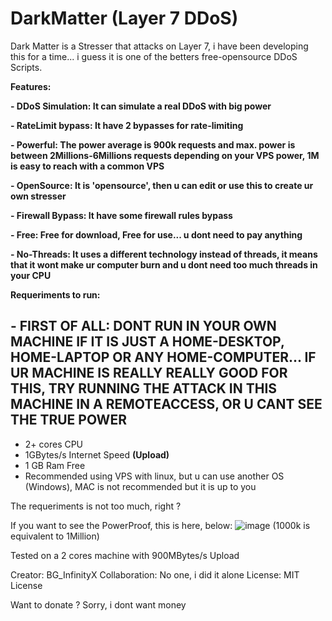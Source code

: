 # DarkMatter (Layer 7 DDoS)

Dark Matter is a Stresser that attacks on Layer 7, i have been developing this for a time... i guess it is one of the betters free-opensource DDoS Scripts.

**Features:**

**- DDoS Simulation: It can simulate a real DDoS with big power**

**- RateLimit bypass: It have 2 bypasses for rate-limiting**

**- Powerful: The power average is 900k requests and max. power is between 2Millions-6Millions requests depending on your VPS power, 1M is easy to reach with a common VPS**

**- OpenSource: It is 'opensource', then u can edit or use this to create ur own stresser**

**- Firewall Bypass: It have some firewall rules bypass**

**- Free: Free for download, Free for use... u dont need to pay anything**

**- No-Threads: It uses a different technology instead of threads, it means that it wont make ur computer burn and u dont need too much threads in your CPU**

**Requeriments to run:**

**- FIRST OF ALL: DONT RUN IN YOUR OWN MACHINE IF IT IS JUST A HOME-DESKTOP, HOME-LAPTOP OR ANY HOME-COMPUTER... IF UR MACHINE IS REALLY REALLY GOOD FOR THIS, TRY RUNNING THE ATTACK IN THIS MACHINE IN A REMOTEACCESS, OR U CANT SEE THE TRUE POWER**
---------------------------------------------
- 2+ cores CPU
- 1GBytes/s Internet Speed **(Upload)**
- 1 GB Ram Free
- Recommended using VPS with linux, but u can use another OS (Windows), MAC is not recommended but it is up to you


The requeriments is not too much, right ?

If you want to see the PowerProof, this is here, below:
![image](https://user-images.githubusercontent.com/84208271/118342761-3988f500-b4fb-11eb-9d5b-bea2044993af.png)
(1000k is equivalent to 1Million)

Tested on a 2 cores machine with 900MBytes/s Upload


Creator: BG_InfinityX
Collaboration: No one, i did it alone
License: MIT License

Want to donate ?
Sorry, i dont want money
